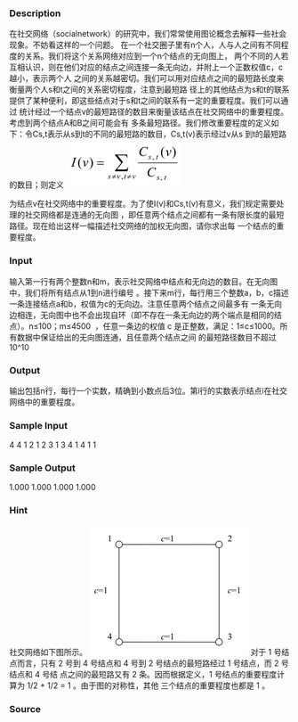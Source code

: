 
### Description
在社交网络（socialnetwork）的研究中，我们常常使用图论概念去解释一些社会现象。不妨看这样的一个问题。
在一个社交圈子里有n个人，人与人之间有不同程度的关系。我们将这个关系网络对应到一个n个结点的无向图上，
两个不同的人若互相认识，则在他们对应的结点之间连接一条无向边，并附上一个正数权值c，c越小，表示两个人
之间的关系越密切。我们可以用对应结点之间的最短路长度来衡量两个人s和t之间的关系密切程度，注意到最短路
径上的其他结点为s和t的联系提供了某种便利，即这些结点对于s和t之间的联系有一定的重要程度。我们可以通过
统计经过一个结点v的最短路径的数目来衡量该结点在社交网络中的重要程度。考虑到两个结点A和B之间可能会有
多条最短路径。我们修改重要程度的定义如下：令Cs,t表示从s到t的不同的最短路的数目，Cs,t(v)表示经过v从s
到t的最短路的数目；则定义
![](/JudgeOnline/upload/201604/dd(4).png)

为结点v在社交网络中的重要程度。为了使I(v)和Cs,t(v)有意义，我们规定需要处理的社交网络都是连通的无向图
，即任意两个结点之间都有一条有限长度的最短路径。现在给出这样一幅描述社交网络的加权无向图，请你求出每
一个结点的重要程度。

### Input

输入第一行有两个整数n和m，表示社交网络中结点和无向边的数目。在无向图中，我们将所有结点从1到n进行编号
。接下来m行，每行用三个整数a，b，c描述一条连接结点a和b，权值为c的无向边。注意任意两个结点之间最多有
一条无向边相连，无向图中也不会出现自环（即不存在一条无向边的两个端点是相同的结点）。n≤100；m≤4500 
，任意一条边的权值 c 是正整数，满足：1≤c≤1000。所有数据中保证给出的无向图连通，且任意两个结点之间
的最短路径数目不超过 10^10


### Output
输出包括n行，每行一个实数，精确到小数点后3位。第i行的实数表示结点i在社交网络中的重要程度。
### Sample Input
4 4
1 2 1
2 3 1
3 4 1
4 1 1
### Sample Output
1.000
1.000
1.000
1.000
### Hint
社交网络如下图所示。
![](/JudgeOnline/upload/201604/dd(5).png)
对于 1 号结点而言，只有 2 号到 4 号结点和 4 号到 2 号结点的最短路经过 1 号结点，而 2 号结点和 4 号结
点之间的最短路又有 2 条。因而根据定义，1 号结点的重要程度计算为 1/2 + 1/2 = 1 。由于图的对称性，其他
三个结点的重要程度也都是 1 。
### Source
